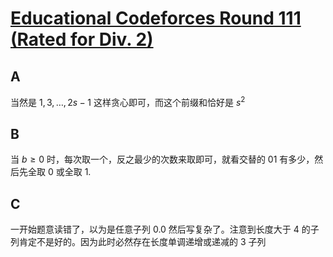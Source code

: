 # [Educational Codeforces Round 111 (Rated for Div. 2)](https://codeforces.com/contest/1550)

## A

当然是 $1, 3, \dots, 2s - 1$ 这样贪心即可，而这个前缀和恰好是 $s^2$

## B

当 $b \geq 0$ 时，每次取一个，反之最少的次数来取即可，就看交替的 01 有多少，然后先全取 0 或全取 1.

## C

一开始题意读错了，以为是任意子列 0.0 然后写复杂了。注意到长度大于 4 的子列肯定不是好的。因为此时必然存在长度单调递增或递减的 3 子列
